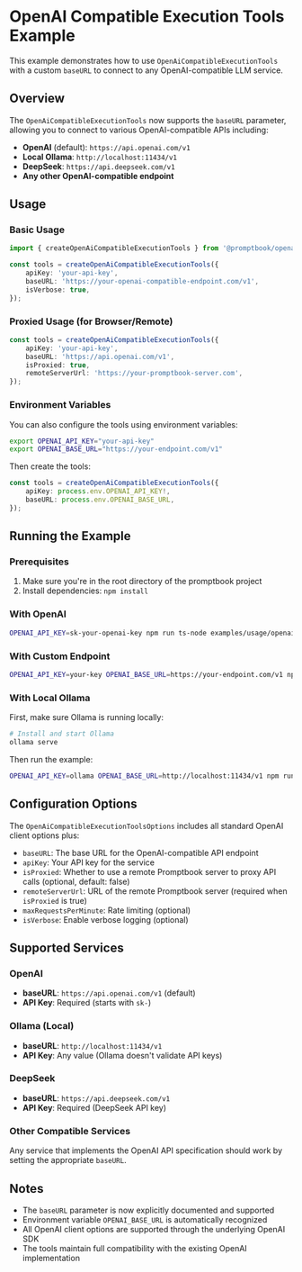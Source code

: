 # OpenAI Compatible Execution Tools Example

This example demonstrates how to use `OpenAiCompatibleExecutionTools` with a custom `baseURL` to connect to any OpenAI-compatible LLM service.

## Overview

The `OpenAiCompatibleExecutionTools` now supports the `baseURL` parameter, allowing you to connect to various OpenAI-compatible APIs including:

- **OpenAI** (default): `https://api.openai.com/v1`
- **Local Ollama**: `http://localhost:11434/v1`
- **DeepSeek**: `https://api.deepseek.com/v1`
- **Any other OpenAI-compatible endpoint**

## Usage

### Basic Usage

```typescript
import { createOpenAiCompatibleExecutionTools } from '@promptbook/openai';

const tools = createOpenAiCompatibleExecutionTools({
    apiKey: 'your-api-key',
    baseURL: 'https://your-openai-compatible-endpoint.com/v1',
    isVerbose: true,
});
```

### Proxied Usage (for Browser/Remote)

```typescript
const tools = createOpenAiCompatibleExecutionTools({
    apiKey: 'your-api-key',
    baseURL: 'https://api.openai.com/v1',
    isProxied: true,
    remoteServerUrl: 'https://your-promptbook-server.com',
});
```

### Environment Variables

You can also configure the tools using environment variables:

```bash
export OPENAI_API_KEY="your-api-key"
export OPENAI_BASE_URL="https://your-endpoint.com/v1"
```

Then create the tools:

```typescript
const tools = createOpenAiCompatibleExecutionTools({
    apiKey: process.env.OPENAI_API_KEY!,
    baseURL: process.env.OPENAI_BASE_URL,
});
```

## Running the Example

### Prerequisites

1. Make sure you're in the root directory of the promptbook project
2. Install dependencies: `npm install`

### With OpenAI

```bash
OPENAI_API_KEY=sk-your-openai-key npm run ts-node examples/usage/openai-compatible/openai-compatible-example.ts
```

### With Custom Endpoint

```bash
OPENAI_API_KEY=your-key OPENAI_BASE_URL=https://your-endpoint.com/v1 npm run ts-node examples/usage/openai-compatible/openai-compatible-example.ts
```

### With Local Ollama

First, make sure Ollama is running locally:

```bash
# Install and start Ollama
ollama serve
```

Then run the example:

```bash
OPENAI_API_KEY=ollama OPENAI_BASE_URL=http://localhost:11434/v1 npm run ts-node examples/usage/openai-compatible/openai-compatible-example.ts
```

## Configuration Options

The `OpenAiCompatibleExecutionToolsOptions` includes all standard OpenAI client options plus:

- `baseURL`: The base URL for the OpenAI-compatible API endpoint
- `apiKey`: Your API key for the service
- `isProxied`: Whether to use a remote Promptbook server to proxy API calls (optional, default: false)
- `remoteServerUrl`: URL of the remote Promptbook server (required when `isProxied` is true)
- `maxRequestsPerMinute`: Rate limiting (optional)
- `isVerbose`: Enable verbose logging (optional)

## Supported Services

### OpenAI
- **baseURL**: `https://api.openai.com/v1` (default)
- **API Key**: Required (starts with `sk-`)

### Ollama (Local)
- **baseURL**: `http://localhost:11434/v1`
- **API Key**: Any value (Ollama doesn't validate API keys)

### DeepSeek
- **baseURL**: `https://api.deepseek.com/v1`
- **API Key**: Required (DeepSeek API key)

### Other Compatible Services
Any service that implements the OpenAI API specification should work by setting the appropriate `baseURL`.

## Notes

- The `baseURL` parameter is now explicitly documented and supported
- Environment variable `OPENAI_BASE_URL` is automatically recognized
- All OpenAI client options are supported through the underlying OpenAI SDK
- The tools maintain full compatibility with the existing OpenAI implementation
